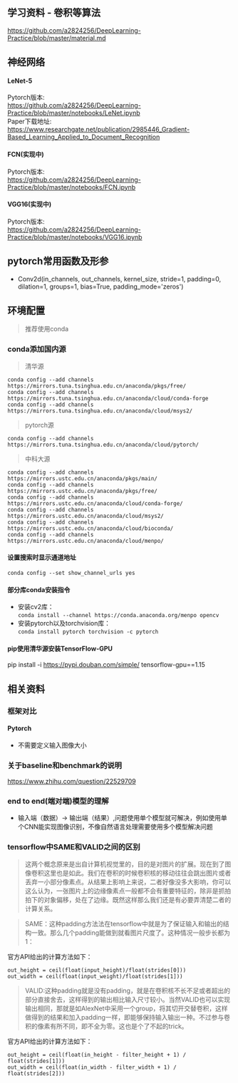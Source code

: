 ## 学习资料 - 卷积等算法
https://github.com/a2824256/DeepLearning-Practice/blob/master/material.md
## 神经网络
#### LeNet-5
Pytorch版本: <br/>
https://github.com/a2824256/DeepLearning-Practice/blob/master/notebooks/LeNet.ipynb
<br/>
Paper下载地址:<br/>
https://www.researchgate.net/publication/2985446_Gradient-Based_Learning_Applied_to_Document_Recognition 
<br/>
#### FCN(实现中)
Pytorch版本: <br/>
https://github.com/a2824256/DeepLearning-Practice/blob/master/notebooks/FCN.ipynb

#### VGG16(实现中)
Pytorch版本: <br/>
https://github.com/a2824256/DeepLearning-Practice/blob/master/notebooks/VGG16.ipynb
## pytorch常用函数及形参
- Conv2d(in_channels, out_channels, kernel_size, stride=1,
                 padding=0, dilation=1, groups=1,
                 bias=True, padding_mode='zeros')
## 环境配置
> 推荐使用conda
### conda添加国内源
> 清华源
```
conda config --add channels https://mirrors.tuna.tsinghua.edu.cn/anaconda/pkgs/free/
conda config --add channels https://mirrors.tuna.tsinghua.edu.cn/anaconda/cloud/conda-forge 
conda config --add channels https://mirrors.tuna.tsinghua.edu.cn/anaconda/cloud/msys2/
```
> pytorch源
```
conda config --add channels https://mirrors.tuna.tsinghua.edu.cn/anaconda/cloud/pytorch/
```
> 中科大源
```
conda config --add channels https://mirrors.ustc.edu.cn/anaconda/pkgs/main/
conda config --add channels https://mirrors.ustc.edu.cn/anaconda/pkgs/free/
conda config --add channels https://mirrors.ustc.edu.cn/anaconda/cloud/conda-forge/
conda config --add channels https://mirrors.ustc.edu.cn/anaconda/cloud/msys2/
conda config --add channels https://mirrors.ustc.edu.cn/anaconda/cloud/bioconda/
conda config --add channels https://mirrors.ustc.edu.cn/anaconda/cloud/menpo/
```
#### 设置搜索时显示通道地址
```conda config --set show_channel_urls yes```
#### 部分库conda安装指令
- 安装cv2库： <br/>
```conda install --channel https://conda.anaconda.org/menpo opencv```
- 安装pytorch以及torchvision库： <br/>
```conda install pytorch torchvision -c pytorch```
#### pip使用清华源安装TensorFlow-GPU
pip install -i https://pypi.douban.com/simple/ tensorflow-gpu==1.15

## 相关资料
### 框架对比
#### Pytorch
- 不需要定义输入图像大小
### 关于baseline和benchmark的说明
https://www.zhihu.com/question/22529709
### end to end(端对端)模型的理解
- 输入端（数据）-> 输出端（结果）,问题使用单个模型就可解决，例如使用单个CNN能实现图像识别，不像自然语言处理需要使用多个模型解决问题
### tensorflow中SAME和VALID之间的区别
> 这两个概念原来是出自计算机视觉里的，目的是对图片的扩展。现在到了图像卷积这里也是如此。我们在卷积的时候卷积核的移动往往会跳出图片或者丢弃一小部分像素点。从结果上影响上来说，二者好像没多大影响，你可以这么认为，一张图片上的边缘像素点一般都不会有重要特征的，除非是抓拍拍下的对象偏移，处在了边缘。既然这样那么我们还是有必要弄清楚二者的计算关系。

> SAME：这种padding方法法在tensorflow中就是为了保证输入和输出的结构一致。那么几个padding能做到就看图片尺度了。这种情况一般步长都为1：

官方API给出的计算方法如下：

```
out_height = ceil(float(input_height)/float(strides[0]))
out_width = ceil(float(input_weight)/float(strides[1]))
```

> VALID:这种padding就是没有padding，就是在卷积核不长不足或者超出的部分直接舍去，这样得到的输出相比输入尺寸较小。当然VALID也可以实现输出相同，那就是如AlexNet中采用一个group，将其切开交替卷积，这样做得到的结果和加入padding一样，即能够保持输入输出一种。不过参与卷积的像素有所不同，即不全为零。这也是个了不起的trick。

官方API给出的计算方法如下：

```
out_height = ceil(float(in_height - filter_height + 1) / float(strides[1]))
out_width = ceil(float(in_width - filter_width + 1) / float(strides[2]))
```
